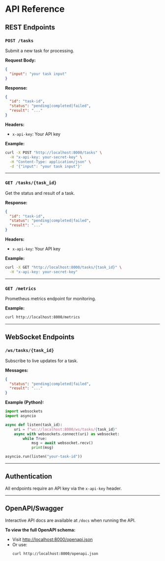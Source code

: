 # API Reference

## REST Endpoints

### `POST /tasks`
Submit a new task for processing.

**Request Body:**
```json
{
  "input": "your task input"
}
```

**Response:**
```json
{
  "id": "task-id",
  "status": "pending|completed|failed",
  "result": "..."
}
```

**Headers:**
- `x-api-key`: Your API key

**Example:**
```bash
curl -X POST "http://localhost:8000/tasks" \
  -H "x-api-key: your-secret-key" \
  -H "Content-Type: application/json" \
  -d '{"input": "your task input"}'
```

---

### `GET /tasks/{task_id}`
Get the status and result of a task.

**Response:**
```json
{
  "id": "task-id",
  "status": "pending|completed|failed",
  "result": "..."
}
```

**Headers:**
- `x-api-key`: Your API key

**Example:**
```bash
curl -X GET "http://localhost:8000/tasks/{task_id}" \
  -H "x-api-key: your-secret-key"
```

---

### `GET /metrics`
Prometheus metrics endpoint for monitoring.

**Example:**
```bash
curl http://localhost:8000/metrics
```

---

## WebSocket Endpoints

### `/ws/tasks/{task_id}`
Subscribe to live updates for a task.

**Messages:**
```json
{
  "status": "pending|completed|failed",
  "result": "..."
}
```

**Example (Python):**
```python
import websockets
import asyncio

async def listen(task_id):
    uri = f"ws://localhost:8000/ws/tasks/{task_id}"
    async with websockets.connect(uri) as websocket:
        while True:
            msg = await websocket.recv()
            print(msg)

asyncio.run(listen("your-task-id"))
```

---

## Authentication
All endpoints require an API key via the `x-api-key` header.

---

## OpenAPI/Swagger
Interactive API docs are available at `/docs` when running the API.

**To view the full OpenAPI schema:**
- Visit [http://localhost:8000/openapi.json](http://localhost:8000/openapi.json)
- Or use:
  ```bash
  curl http://localhost:8000/openapi.json
  ```